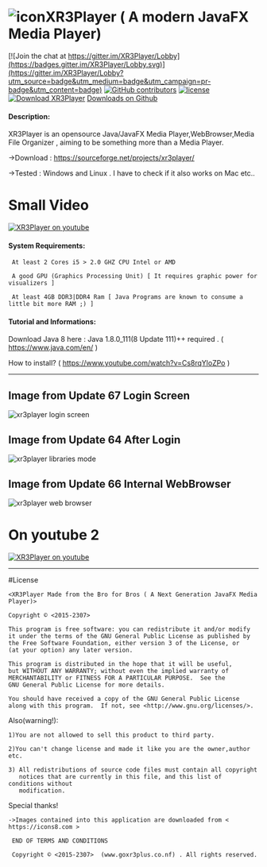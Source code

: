 
# ![icon](https://cloud.githubusercontent.com/assets/20374208/26214265/6b605cae-3c04-11e7-9c14-2cd59e10dd03.png)XR3Player ( A modern JavaFX Media Player)

[![Join the chat at https://gitter.im/XR3Player/Lobby](https://badges.gitter.im/XR3Player/Lobby.svg)](https://gitter.im/XR3Player/Lobby?utm_source=badge&utm_medium=badge&utm_campaign=pr-badge&utm_content=badge)
[![GitHub contributors][contributors-image]][contributors-url]
[![license][license-image]][license-url]
<a href="https://sourceforge.net/projects/xr3player/files/latest/download" rel="nofollow"><img alt="Download XR3Player" src="https://img.shields.io/sourceforge/dt/xr3player.svg"></a>
[Downloads on Github](http://www.somsubhra.com/github-release-stats/?username=goxr3plus&repository=XR3Player)

[contributors-url]: https://github.com/goxr3plus/XR3Player/graphs/contributors
[contributors-image]: https://img.shields.io/github/contributors/goxr3plus/XR3Player.svg
[license-url]: https://github.com/goxr3plus/XR3Player/blob/master/license.txt
[license-image]: https://img.shields.io/github/license/tldr-pages/tldr.svg


#### Description:
XR3Player is an opensource Java/JavaFX Media Player,WebBrowser,Media File Organizer , aiming to be something more than a Media Player.

   ->Download : https://sourceforge.net/projects/xr3player/
   
   ->Tested : Windows and Linux . I have to check if it also works on Mac etc..
# Small Video
[![XR3Player on youtube](http://img.youtube.com/vi/SN-1nvUaykQ/0.jpg)](https://www.youtube.com/watch?v=SN-1nvUaykQ)


#### System Requirements:

     At least 2 Cores i5 > 2.0 GHZ CPU Intel or AMD 

     A good GPU (Graphics Processing Unit) [ It requires graphic power for visualizers ]

     At least 4GB DDR3|DDR4 Ram [ Java Programs are known to consume a little bit more RAM ;) ]

#### Tutorial and Informations:

Download Java 8 here : Java 1.8.0_111(8 Update 111)++ required . ( https://www.java.com/en/ )

How to install? ( https://www.youtube.com/watch?v=Cs8rqYloZPo )

-------------------------------------------------------------------------------------


## Image from Update 67 Login Screen
![xr3player login screen](https://cloud.githubusercontent.com/assets/20374208/26019377/9fc630a8-377d-11e7-8481-ac4830a86865.png)

## Image from Update 64 After Login
![xr3player libraries mode](https://cloud.githubusercontent.com/assets/20374208/25604757/abcc253c-2f0e-11e7-9394-55ac3ff7f152.png)

## Image from Update 66 Internal WebBrowser
![xr3player web browser](https://cloud.githubusercontent.com/assets/20374208/25840212/a69cf222-34a3-11e7-8400-8f5952f630a1.png)

# On youtube 2
[![XR3Player on youtube](http://img.youtube.com/vi/kL-LnVDInYg/0.jpg)](https://www.youtube.com/watch?v=kL-LnVDInYg)


------------------------------------------------------------------------------------

#License

   
    <XR3Player Made from the Bro for Bros ( A Next Generation JavaFX Media Player)>

    Copyright © <2015-2307>

    This program is free software: you can redistribute it and/or modify
    it under the terms of the GNU General Public License as published by
    the Free Software Foundation, either version 3 of the License, or
    (at your option) any later version.

    This program is distributed in the hope that it will be useful,
    but WITHOUT ANY WARRANTY; without even the implied warranty of
    MERCHANTABILITY or FITNESS FOR A PARTICULAR PURPOSE.  See the
    GNU General Public License for more details.

    You should have received a copy of the GNU General Public License
    along with this program.  If not, see <http://www.gnu.org/licenses/>.

  Also(warning!):
 
    1)You are not allowed to sell this product to third party.

    2)You can't change license and made it like you are the owner,author etc.

    3) All redistributions of source code files must contain all copyright
       notices that are currently in this file, and this list of conditions without
       modification.
   
  Special thanks!

    ->Images contained into this application are downloaded from < https://icons8.com >

     END OF TERMS AND CONDITIONS

     Copyright © <2015-2307>  (www.goxr3plus.co.nf) . All rights reserved.

